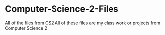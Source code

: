 # Computer-Science-2-Files
All of the files from CS2
All of these files are my class work or projects from Computer Science 2
